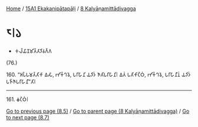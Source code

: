 
[Home](/) / [15A1 Ekakanipātapāḷi](...md) / [8 Kalyāṇamittādivagga](../15A1/8.md)

# 𑁮𑁇𑁬

* 𑀓𑀮𑁆𑀬𑀸𑀡𑀫𑀺𑀢𑁆𑀢𑀸𑀤𑀺𑀯𑀕𑁆𑀕

(76.)

160\. “𑀅𑀧𑁆𑀧𑀫𑀢𑁆𑀢𑀺𑀓𑀸 𑀏𑀲𑀸, 𑀪𑀺𑀓𑁆𑀔𑀯𑁂, 𑀧𑀭𑀺𑀳𑀸𑀦𑀺 𑀬𑀤𑀺𑀤𑀁 𑀜𑀸𑀢𑀺𑀧𑀭𑀺𑀳𑀸𑀦𑀺𑁇 𑀏𑀢𑀁 𑀧𑀢𑀺𑀓𑀺𑀝𑁆𑀞𑀁, 𑀪𑀺𑀓𑁆𑀔𑀯𑁂, 𑀧𑀭𑀺𑀳𑀸𑀦𑀻𑀦𑀁 𑀬𑀤𑀺𑀤𑀁 𑀧𑀜𑁆𑀜𑀸𑀧𑀭𑀺𑀳𑀸𑀦𑀻”𑀢𑀺𑁇

---

161\. 𑀙𑀝𑁆𑀞𑀁𑁇



[Go to previous page (8.5)](8.5.md) / [Go to parent page (8 Kalyāṇamittādivagga)](../15A1/8.md) / [Go to next page (8.7)](8.7.md)


